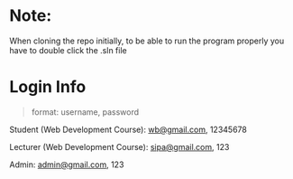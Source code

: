 <h1>Note:</h1>

When cloning the repo initially, to be able to run the program properly you have to double click the .sln file

<h1>Login Info</h1>

> format: username, password

Student (Web Development Course): wb@gmail.com, 12345678

Lecturer (Web Development Course): sipa@gmail.com, 123

Admin: admin@gmail.com, 123
